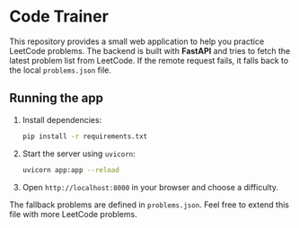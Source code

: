 # Code Trainer

This repository provides a small web application to help you practice LeetCode problems. The backend is built with **FastAPI** and tries to fetch the latest problem list from LeetCode. If the remote request fails, it falls back to the local `problems.json` file.

## Running the app

1. Install dependencies:
   ```bash
   pip install -r requirements.txt
   ```
2. Start the server using `uvicorn`:
   ```bash
   uvicorn app:app --reload
   ```
3. Open `http://localhost:8000` in your browser and choose a difficulty.

The fallback problems are defined in `problems.json`. Feel free to extend this file with more LeetCode problems.
